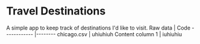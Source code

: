 # Travel Destinations

A simple app to keep track of destinations I'd like to visit.
Raw data | Code 
------------ |-------- 
chicago.csv   | uhiuhiuh 
Content column 1 | iuhiuhiu 
